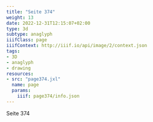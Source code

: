 ```yaml
---
title: "Seite 374"
weight: 13
date: 2022-12-31T12:15:07+02:00
type: 3d
subtype: anaglyph
iiifClass: page
iiifContext: http://iiif.io/api/image/2/context.json
tags:
- 3D
- anaglyph
- drawing
resources:
- src: "page374.jxl"
  name: page
  params:
    iiif: page374/info.json
---
```

Seite 374
